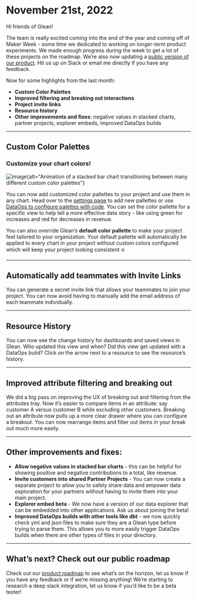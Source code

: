 # November 21st, 2022

Hi friends of Glean!

The team is really excited coming into the end of the year and coming off of Maker Week - some time we dedicated to working on longer-term product experiments.  We made enough progress during the week to get a lot of these projects on the roadmap.  We’re also now updating a [public version of our product](../product-roadmap/product-roadmap.md).  Hit us up on Slack or email me directly if you have any feedback.

Now for some highlights from the last month:
- **Custom Color Palettes**
- **Improved filtering and breaking out interactions**
- **Project invite links**
- **Resource history**
- **Other improvements and fixes**: negative values in stacked charts, partner projects, explorer embeds, improved DataOps builds

---

## Custom Color Palettes

### Customize your chart colors!

![image](/assets/product_updates/221121_colors.gif){alt="Animation of a stacked bar chart transitioning between many different custom color palettes"}

You can now add customized color pallettes to your project and use them in any chart.  Head over to the [settings page](https://glean.io/app/p/settings#custom_styles) to add new pallettes or use [DataOps  to configure palettes with code](https://docs.glean.io/docs/data-ops/config-schema/Color-Palette/).  You can set the color pallette for a specific view to help tell a more effective data story - like using green for increases and red for decreases in revenue.

You can also override Glean’s **default color pallette** to make your project feel tailored to your organization.  Your default pallette will automatically be applied to every chart in your project without custom colors configured which will keep your project looking consistent :sparkle:

---

## Automatically add teammates with Invite Links

You can generate a secret invite link that allows your teammates to join your project.  You can now avoid having to manually add the email address of each teammate individually.

---

## Resource History
You can now see the change history for dashboards and saved views in Glean.  Who updated this view and when?  Did this view get updated with a DataOps build?  Click on the arrow next to a resource to see the resource’s history.

---

## Improved attribute filtering and breaking out

We did a big pass on improving the UX of breaking out and filtering from the attributes tray.  Now it’s easier to compare items in an attribute: say customer A versus customer B while excluding other customers.  Breaking out an attribute now pulls up a more clear drawer where you can configure a breakout.  You can now rearrange items and filter out items in your break out much more easily.

---

## Other improvements and fixes:
- **Allow negative values in stacked bar charts** - this can be helpful for showing positive and negative contributions to a total, like revenue.
- **Invite customers into shared Partner Projects** - You can now create a separate project to allow you to safely share data and empower data exploration for your partners without having to invite them into your main project.
- **Explorer embed beta** - We now have a version of our data explorer that can be embedded into other applications.  Ask us about joining the beta!
- **Improved DataOps builds with other tools like dbt** - we now quickly check yml and json files to make sure they are a Glean type before trying to parse them.  This allows you to more easily trigger DataOps builds when there are other types of files in your directory.

---

## What’s next?  Check out our public roadmap
Check out our [product roadmap](../product-roadmap/product-roadmap.md) to see what’s on the horizon, let us know if you have any feedback or if we’re missing anything!  We’re starting to research a deep slack integration, let us know if you’d like to be a beta tester!
